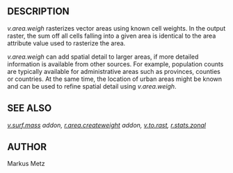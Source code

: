 ## DESCRIPTION

*v.area.weigh* rasterizes vector areas using known cell weights. In the
output raster, the sum off all cells falling into a given area is
identical to the area attribute value used to rasterize the area.

*v.area.weigh* can add spatial detail to larger areas, if more detailed
information is available from other sources. For example, population
counts are typically available for administrative areas such as
provinces, counties or countries. At the same time, the location of
urban areas might be known and can be used to refine spatial detail
using *v.area.weigh*.

## SEE ALSO

*[v.surf.mass](v.surf.mass.md) addon,
[r.area.createweight](r.area.createweight.md) addon,
[v.to.rast](https://grass.osgeo.org/grass-stable/manuals/v.to.rast.html),
[r.stats.zonal](https://grass.osgeo.org/grass-stable/manuals/r.stats.zonal.html)*

## AUTHOR

Markus Metz
